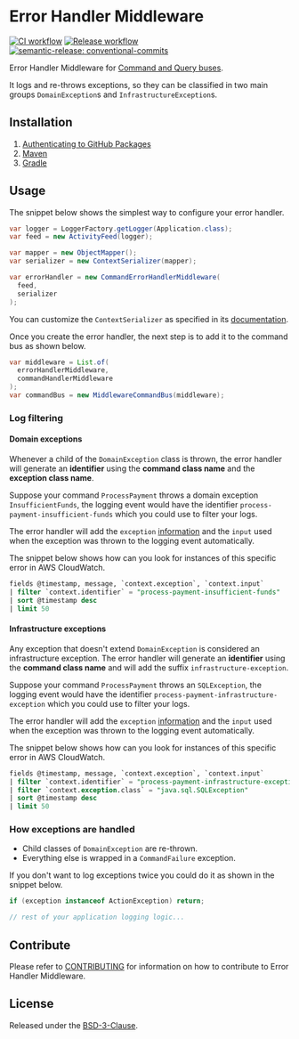 # Error Handler Middleware

[![CI workflow](https://github.com/montealegreluis/error-handler-middleware/actions/workflows/ci.yml/badge.svg)](https://github.com/montealegreluis/error-handler-middleware/actions/workflows/ci.yml)
[![Release workflow](https://github.com/montealegreluis/error-handler-middleware/actions/workflows/release.yml/badge.svg)](https://github.com/montealegreluis/activity-feed/actions/workflows/release.yml)
[![semantic-release: conventional-commits](https://img.shields.io/badge/semantic--release-conventionalcommits-e10079?logo=semantic-release)](https://github.com/semantic-release/semantic-release)

Error Handler Middleware for [Command and Query buses](https://github.com/MontealegreLuis/service-buses).

It logs and re-throws exceptions, so they can be classified in two main groups `DomainException`s and `InfrastructureException`s.

## Installation

1. [Authenticating to GitHub Packages](https://github.com/MontealegreLuis/error-handler-middleware/blob/main/docs/installation/authentication.md)
2. [Maven](https://github.com/MontealegreLuis/error-handler-middleware/blob/main/docs/installation/maven.md)
3. [Gradle](https://github.com/MontealegreLuis/error-handler-middleware/blob/main/docs/installation/gradle.md)

## Usage

The snippet below shows the simplest way to configure your error handler.

```java
var logger = LoggerFactory.getLogger(Application.class);
var feed = new ActivityFeed(logger);

var mapper = new ObjectMapper();
var serializer = new ContextSerializer(mapper);

var errorHandler = new CommandErrorHandlerMiddleware(
  feed, 
  serializer
);
```

You can customize the `ContextSerializer` as specified in its [documentation](https://github.com/MontealegreLuis/activity-feed#masking-sensitive-information).

Once you create the error handler, the next step is to add it to the command bus as shown below.

```java
var middleware = List.of(
  errorHandlerMiddleware, 
  commandHandlerMiddleware
);
var commandBus = new MiddlewareCommandBus(middleware);
```

### Log filtering

#### Domain exceptions

Whenever a child of the `DomainException` class is thrown, the error handler will generate an **identifier** using the **command class name** and the **exception class name**.

Suppose your command `ProcessPayment` throws a domain exception `InsufficientFunds`, the logging event would have the identifier `process-payment-insufficient-funds` which you could use to filter your logs.

The error handler will add the `exception` [information](https://github.com/MontealegreLuis/activity-feed#logging-an-exception) and the `input` used when the exception was thrown to the logging event automatically.

The snippet below shows how can you look for instances of this specific error in AWS CloudWatch.

```sql
fields @timestamp, message, `context.exception`, `context.input`
| filter `context.identifier` = "process-payment-insufficient-funds"
| sort @timestamp desc
| limit 50
```

#### Infrastructure exceptions

Any exception that doesn't extend `DomainException` is considered an infrastructure exception.
The error handler will generate an **identifier** using the **command class name** and will add the suffix `infrastructure-exception`.

Suppose your command `ProcessPayment` throws an `SQLException`, the logging event would have the identifier `process-payment-infrastructure-exception` which you could use to filter your logs.

The error handler will add the `exception` [information](https://github.com/MontealegreLuis/activity-feed#logging-an-exception) and the `input` used when the exception was thrown to the logging event automatically.

The snippet below shows how can you look for instances of this specific error in AWS CloudWatch.

```sql
fields @timestamp, message, `context.exception`, `context.input`
| filter `context.identifier` = "process-payment-infrastructure-exception"
| filter `context.exception.class` = "java.sql.SQLException"
| sort @timestamp desc
| limit 50
```

### How exceptions are handled

- Child classes of `DomainException` are re-thrown.
- Everything else is wrapped in a `CommandFailure` exception.

If you don't want to log exceptions twice you could do it as shown in the snippet below.

```java
if (exception instanceof ActionException) return;

// rest of your application logging logic...
```

## Contribute

Please refer to [CONTRIBUTING](https://github.com/MontealegreLuis/error-handler-middleware/blob/main/CONTRIBUTING.md) for information on how to contribute to Error Handler Middleware.

## License

Released under the [BSD-3-Clause](https://github.com/MontealegreLuis/error-handler-middleware/blob/main/LICENSE).
